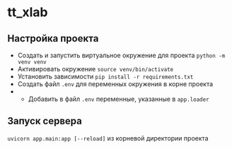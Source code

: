 # tt_xlab
## Настройка проекта
* Создать и запустить виртуальное окружение для проекта `python -m venv venv`
* Активировать окружение `source venv/bin/activate`
* Установить зависимости `pip install -r requirements.txt`
* Создать файл `.env` для переменных окружения в корне проекта
* * Добавить в файл `.env` переменные, указанные в `app.loader`
## Запуск сервера
`uvicorn app.main:app [--reload]` из корневой директории проекта